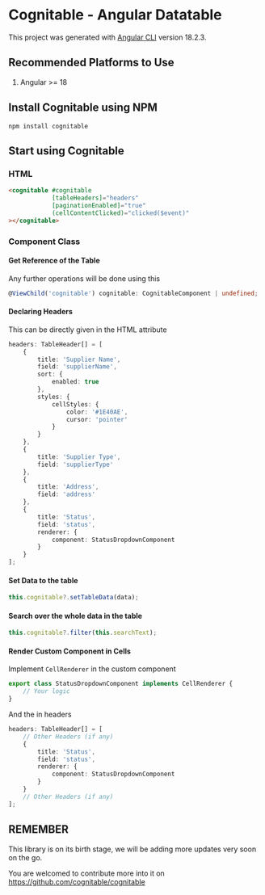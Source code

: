 # Cognitable - Angular Datatable

This project was generated with [Angular CLI](https://github.com/angular/angular-cli) version 18.2.3.

## Recommended Platforms to Use
1. Angular >= 18

## Install Cognitable using NPM

```shell
npm install cognitable
```

## Start using Cognitable

### HTML
```html
<cognitable #cognitable
            [tableHeaders]="headers"
            [paginationEnabled]="true"
            (cellContentClicked)="clicked($event)"
></cognitable>
```

### Component Class

#### Get Reference of the Table
Any further operations will be done using this
```typescript
@ViewChild('cognitable') cognitable: CognitableComponent | undefined;
```

#### Declaring Headers
This can be directly given in the HTML attribute

```typescript
headers: TableHeader[] = [
    {
        title: 'Supplier Name',
        field: 'supplierName',
        sort: {
            enabled: true
        },
        styles: {
            cellStyles: {
                color: '#1E40AE',
                cursor: 'pointer'
            }
        }
    },
    {
        title: 'Supplier Type',
        field: 'supplierType'
    },
    {
        title: 'Address',
        field: 'address'
    },
    {
        title: 'Status',
        field: 'status',
        renderer: {
            component: StatusDropdownComponent
        }
    }
];
```

#### Set Data to the table

```typescript
this.cognitable?.setTableData(data);
```

#### Search over the whole data in the table

```typescript
this.cognitable?.filter(this.searchText);
```

#### Render Custom Component in Cells

Implement `CellRenderer` in the custom component

```typescript
export class StatusDropdownComponent implements CellRenderer {
    // Your logic
}
```

And the in headers
```typescript
headers: TableHeader[] = [
    // Other Headers (if any)
    {
        title: 'Status',
        field: 'status',
        renderer: {
            component: StatusDropdownComponent
        }
    }
    // Other Headers (if any)
];
```

## REMEMBER
This library is on its birth stage, we will be adding more updates very soon on the go.

You are welcomed to contribute more into it on https://github.com/cognitable/cognitable